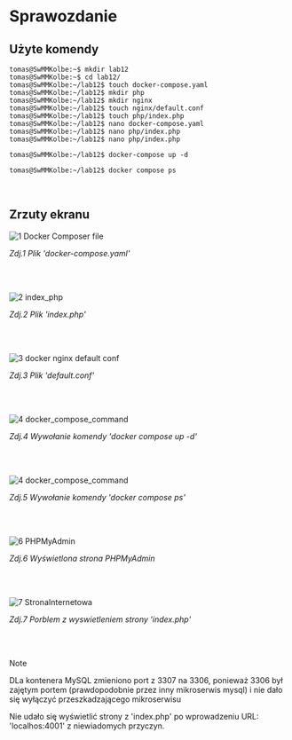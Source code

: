 # Sprawozdanie

## Użyte komendy

```
tomas@SwMMKolbe:~$ mkdir lab12
tomas@SwMMKolbe:~$ cd lab12/
tomas@SwMMKolbe:~/lab12$ touch docker-compose.yaml
tomas@SwMMKolbe:~/lab12$ mkdir php
tomas@SwMMKolbe:~/lab12$ mkdir nginx
tomas@SwMMKolbe:~/lab12$ touch nginx/default.conf
tomas@SwMMKolbe:~/lab12$ touch php/index.php
tomas@SwMMKolbe:~/lab12$ nano docker-compose.yaml
tomas@SwMMKolbe:~/lab12$ nano php/index.php
tomas@SwMMKolbe:~/lab12$ nano php/index.php

tomas@SwMMKolbe:~/lab12$ docker-compose up -d

tomas@SwMMKolbe:~/lab12$ docker compose ps
```

</br>


## Zrzuty ekranu


![1  Docker Composer file](https://github.com/user-attachments/assets/ba828f58-95c5-425c-a965-0d29ce1d88dd)

_Zdj.1 Plik 'docker-compose.yaml'_


</br></br>


![2  index_php](https://github.com/user-attachments/assets/1fc10113-3ec8-4639-9beb-c67b9742ca2e)

_Zdj.2 Plik 'index.php'_


</br></br>



![3  docker nginx default conf](https://github.com/user-attachments/assets/dccc23df-b702-4902-a520-e505c3ef15d9)

_Zdj.3 Plik 'default.conf'_

</br></br>



![4  docker_compose_command](https://github.com/user-attachments/assets/f3322690-a9e8-4acc-b477-6f342c5999fd)

_Zdj.4 Wywołanie komendy 'docker compose up -d'_

</br></br>

![4  docker_compose_command](https://github.com/user-attachments/assets/db42fcaa-f5e5-48f2-a912-f93cb8756220)

_Zdj.5 Wywołanie komendy 'docker compose ps'_

</br></br>

![6  PHPMyAdmin](https://github.com/user-attachments/assets/b2f8396a-2433-46e5-9520-767d0417f582)

_Zdj.6 Wyświetlona strona PHPMyAdmin_

</br></br>

![7  StronaInternetowa](https://github.com/user-attachments/assets/65e9081b-725e-456e-8726-d7a6192e3b08)

_Zdj.7 Porblem z wyswietleniem strony 'index.php'_

</br></br>

> [!NOTE]
> DLa kontenera MySQL zmieniono port z 3307 na 3306, ponieważ 3306 był zajętym portem (prawdopodobnie przez inny mikroserwis mysql) i nie dało się wyłączyć przeszkadzającego mikroserwisu
>
> Nie udało się wyświetlić strony z 'index.php' po wprowadzeniu URL: 'localhos:4001' z niewiadomych przyczyn.
